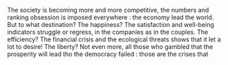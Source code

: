 The society is becoming more and more competitive, the numbers and ranking obsession is imposed everywhere : the economy lead the world. But to what destination? The happiness? The satisfaction and well-being indicators struggle or regress, in the companies as in the couples. The efficiency? The financial crisis and the ecological threats shows that it let a lot to desire! The liberty? Not even more, all those who gambled that the prosperity will lead tho the democracy failed : those are the crises that 